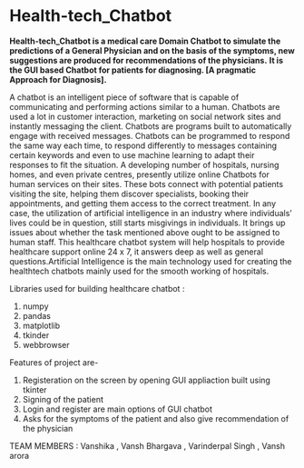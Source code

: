 # Health-tech_Chatbot
**Health-tech_Chatbot is a medical care Domain Chatbot to simulate the predictions of a General Physician and on the basis of the symptoms, new suggestions are produced for recommendations of the physicians.** **It is the GUI based Chatbot for patients for diagnosing. [A pragmatic Approach for Diagnosis].**


A chatbot is an intelligent piece of software that is capable of communicating and performing actions similar to a human. Chatbots are used a lot in customer interaction, marketing on social network sites and instantly messaging the client. Chatbots are programs built to automatically engage with received messages. Chatbots can be programmed to respond the same way each time, to respond differently to messages containing certain keywords and even to use machine learning to adapt their responses to fit the situation. A developing number of hospitals, nursing homes, and even private centres, presently utilize online Chatbots for human services on their sites. These bots connect with potential patients visiting the site, helping them discover specialists, booking their appointments, and getting them access to the correct treatment. In any case, the utilization of artificial intelligence in an industry where individuals’ lives could be in question, still starts misgivings in individuals. It brings up issues about whether the task mentioned above ought to be assigned to human staff. This healthcare chatbot system will help hospitals to provide healthcare support online 24 x 7, it answers deep as well as general questions.Artificial Intelligence is the main technology used for creating the healthtech chatbots mainly used for the smooth working of hospitals.  
 
Libraries used for building healthcare chatbot : 
1) numpy
2) pandas
3) matplotlib
4) tkinder
5) webbrowser 

Features of project are-
1. Registeration on the screen by opening GUI appliaction built using tkinter
2. Signing of the patient
3. Login and register are main options of GUI chatbot
4. Asks for the symptoms of the patient and also give recommendation of the physician 

TEAM MEMBERS : Vanshika , Vansh Bhargava , Varinderpal Singh , Vansh arora 
